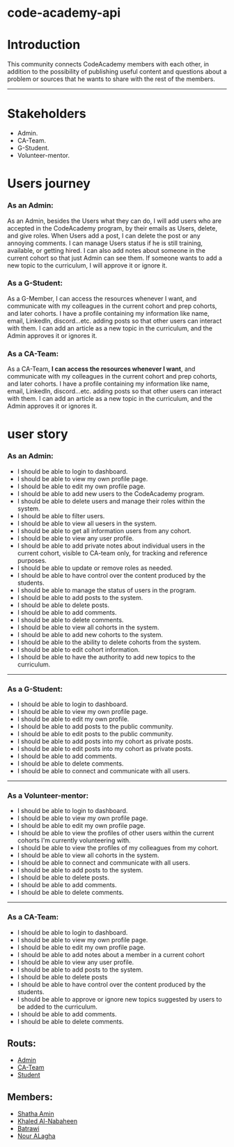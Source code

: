 # code-academy-api

# Introduction

This community connects CodeAcademy members with each other, in addition to the possibility of publishing useful content and questions about a problem or sources that he wants to share with the rest of the members.

---

# Stakeholders

- Admin.
- CA-Team.
- G-Student.
- Volunteer-mentor.

# Users journey

### As an Admin:

As an Admin, besides the Users what they can do, I will add users who are accepted in the CodeAcademy program, by their emails as Users, delete, and give roles.
When Users add a post, I can delete the post or any annoying comments.
I can manage Users status if he is still training, available, or getting hired. I can also add notes about someone in the current cohort so that just Admin can see them.
If someone wants to add a new topic to the curriculum, I will approve it or ignore it.

### As a G-Student:

As a G-Member, I can access the resources whenever I want, and communicate with my colleagues in the current cohort and prep cohorts, and later cohorts. I have a profile containing my information like name, email, LinkedIn, discord...etc.
adding posts so that other users can interact with them.
I can add an article as a new topic in the curriculum, and the Admin approves it or ignores it.

### As a CA-Team:

As a CA-Team, **I can access the resources whenever I want**, and communicate with my colleagues in the current cohort and prep cohorts, and later cohorts. I have a profile containing my information like name, email, LinkedIn, discord...etc.
adding posts so that other users can interact with them.
I can add an article as a new topic in the curriculum, and the Admin approves it or ignores it.

# user story

### As an Admin:

- I should be able to login to dashboard.
- I should be able to view my own profile page.
- I should be able to edit my own profile page.
- I should be able to add new users to the CodeAcademy program.
- I should be able to delete users and manage their roles within the system.
- I should be able to filter users.
- I should be able to view all uesers in the system.
- I should be able to get all information users from any cohort.
- I should be able to view any user profile.
- I should be able to add private notes about individual users in the current cohort, visible to CA-team only, for tracking and reference purposes.
- I should be able to update or remove roles as needed.
- I should be able to have control over the content produced by the students.
- I should be able to manage the status of users in the program.
- I should be able to add posts to the system.
- I should be able to delete posts.
- I should be able to add comments.
- I should be able to delete comments.
- I should be able to view all cohorts in the system.
- I should be able to add new cohorts to the system.
- I should be able to the ability to delete cohorts from the system.
- I should be able to edit cohort information.
- I should be able to have the authority to add new topics to the curriculum.

---

### As a G-Student:

- I should be able to login to dashboard.
- I should be able to view my own profile page.
- I should be able to edit my own profile.
- I should be able to add posts to the public community.
- I should be able to edit posts to the public community.
- I should be able to add posts into my cohort as private posts.
- I should be able to edit posts into my cohort as private posts.
- I should be able to add comments.
- I should be able to delete comments.
- I should be able to connect and communicate with all users.

---

### As a Volunteer-mentor:

- I should be able to login to dashboard.
- I should be able to view my own profile page.
- I should be able to edit my own profile page.
- I should be able to view the profiles of other users within the current cohorts I'm currently volunteering with.
- I should be able to view the profiles of my colleagues from my cohort.
- I should be able to view all cohorts in the system.
- I should be able to connect and communicate with all users.
- I should be able to add posts to the system.
- I should be able to delete posts.
- I should be able to add comments.
- I should be able to delete comments.

---

### As a CA-Team:

- I should be able to login to dashboard.
- I should be able to view my own profile page.
- I should be able to edit my own profile page.
- I should be able to add notes about a member in a current cohort
- I should be able to view any user profile.
- I should be able to add posts to the system.
- I should be able to delete posts
- I should be able to have control over the content produced by the students.
- I should be able to approve or ignore new topics suggested by users to be added to the curriculum.
- I should be able to add comments.
- I should be able to delete comments.

## Routs:

- [Admin](https://hackmd.io/usqHVb_gS2CCIt846W7ydQ)
- [CA-Team](https://hackmd.io/tvGi0n1xQqCEQmEXCgs5Sw)
- [Student ](https://hackmd.io/GOEb0IUuRAaL7rZRFNeK8Q)

## Members:

- [Shatha Amin](https://github.com/Shatha-Amin)
- [Khaled Al-Nabaheen](https://github.com/KhaledAref13)
- [Batrawi](https://github.com/Batrawi)
- [Nour ALagha](https://github.com/Nour-Agha99)
